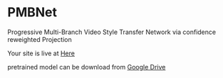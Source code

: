 # PMBNet
Progressive Multi-Branch Video Style Transfer Network via confidence reweighted Projection

Your site is live at [Here](https://hankunbo.github.io/PMBNet-Display-page/)

pretrained model can be download from [Google Drive](https://drive.google.com/file/d/1U_gLZhqbsDcGjbJvGHE8NrCkjxSIL6uM/view?usp=drive_link)
